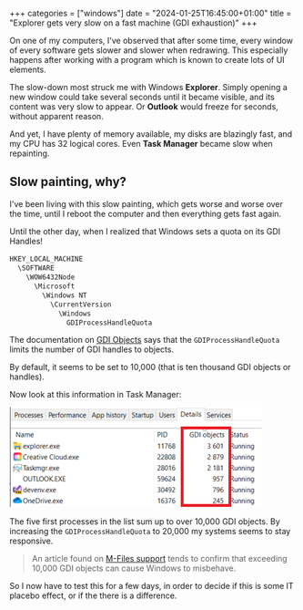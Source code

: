 +++
categories = ["windows"]
date = "2024-01-25T16:45:00+01:00"
title = "Explorer gets very slow on a fast machine (GDI exhaustion)"
+++

On one of my computers, I've observed that after some time, every
window of every software gets slower and slower when redrawing.
This especially happens after working with a program which is
known to create lots of UI elements.

The slow-down most struck me with Windows **Explorer**. Simply opening
a new window could take several seconds until it became visible,
and its content was very slow to appear. Or **Outlook** would freeze
for seconds, without apparent reason.

And yet, I have plenty of memory available, my disks are blazingly
fast, and my CPU has 32 logical cores. Even **Task Manager** became
slow when repainting.

## Slow painting, why?

I've been living with this slow painting, which gets worse and worse
over the time, until I reboot the computer and then everything gets
fast again.

Until the other day, when I realized that Windows sets a quota on
its GDI Handles!

```
HKEY_LOCAL_MACHINE
  \SOFTWARE
    \WOW6432Node
      \Microsoft
        \Windows NT
          \CurrentVersion
            \Windows
              GDIProcessHandleQuota
```

The documentation on [GDI Objects](https://learn.microsoft.com/en-us/windows/win32/sysinfo/gdi-objects)
says that the `GDIProcessHandleQuota` limits the number of GDI
handles to objects.

By default, it seems to be set to 10,000 (that is ten thousand
GDI objects or handles).

Now look at this information in Task Manager:

![Task Manager Details showing GDI objects](task-mgr-gdi.png)

The five first processes in the list sum up to over 10,000 GDI
objects. By increasing the `GDIProcessHandleQuota` to 20,000
my systems seems to stay responsive.

> An article found on [M-Files support](https://m-files.my.site.com/s/article/GDI-object-handle-limit-might-fill-up-causing-explorer-exe-to-misfunction-or-crash)
tends to confirm that exceeding 10,000 GDI objects can cause Windows
to misbehave.

So I now have to test this for a few days, in order to decide if
this is some IT placebo effect, or if the there is a difference.
